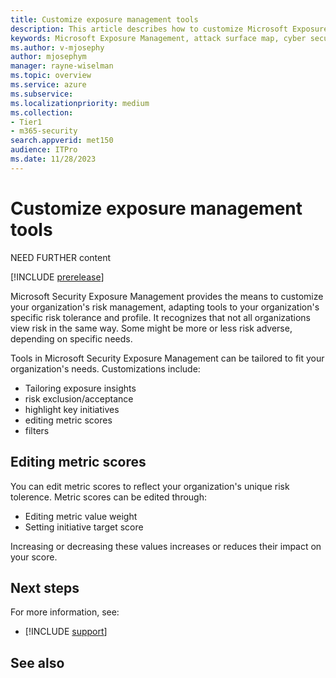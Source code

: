 ```yaml
---
title: Customize exposure management tools
description: This article describes how to customize Microsoft Exposure Management.
keywords: Microsoft Exposure Management, attack surface map, cyber security
ms.author: v-mjosephy
author: mjosephym
manager: rayne-wiselman
ms.topic: overview
ms.service: azure
ms.subservice:
ms.localizationpriority: medium
ms.collection: 
- Tier1
- m365-security
search.appverid: met150
audience: ITPro
ms.date: 11/28/2023
---
```


# Customize exposure management tools
NEED FURTHER content

[!INCLUDE [prerelease](../includes//prerelease.md)]

Microsoft Security Exposure Management provides the means to customize your organization's risk management, adapting tools to your organization's specific risk tolerance and profile. It recognizes that not all organizations view risk in the same way. Some might be more or less risk adverse, depending on specific needs.

Tools in Microsoft Security Exposure Management can be tailored to fit your organization's needs. Customizations include:
<!--this needs help-->
- Tailoring exposure insights
- risk exclusion/acceptance
- highlight key initiatives
- editing metric scores
- filters

<!-- add customization -->
<!--images -->

## Editing metric scores
You can edit metric scores to reflect your organization's unique risk tolerence. Metric scores can be edited through:

- Editing metric value weight
- Setting initiative target score

Increasing or decreasing these values increases or reduces their impact on your score.
## Next steps

For more information, see:

- [!INCLUDE [support](../includes//support.md)]

## See also
